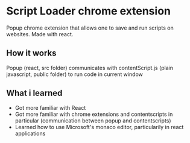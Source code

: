 # Script Loader chrome extension

Popup chrome extension that allows one to save and run scripts on websites. Made with react.

## How it works

Popup (react, src folder) communicates with contentScript.js (plain javascript, public folder) to run code in current window

## What i learned

-   Got more familiar with React
-   Got more familiar with chrome extensions and contentscripts in particular (communication between popup and contentscripts)
-   Learned how to use Microsoft's monaco editor, particularily in react applications
